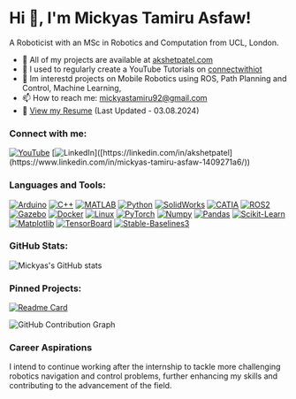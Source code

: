 # Hi 👋, I'm Mickyas Tamiru Asfaw!

A Roboticist with an MSc in Robotics and Computation from UCL, London.

- 🔭 All of my projects are available at [akshetpatel.com](https://akshetpatel.com)
- 📝 I used to regularly create a YouTube Tutorials on [connectwithiot]([https://connectwithiot.com](https://www.youtube.com/@engineering_design/videos))
- 💬 Im interestd projects on Mobile Robotics using ROS, Path Planning and Control, Machine Learning,
- 📫 How to reach me: mickyastamiru92@gmail.com
- 📄 [View my Resume]([https://drive.google.com/file/d/1meHII1F4yWSmQbxn9w27RQ6hoHT0z31y/view?pli=1](https://drive.google.com/file/d/13lvnPGJw8ME72Wn5BSNoX3wcaWiKYHl1/view?usp=sharing)) (Last Updated - 03.08.2024)

### Connect with me:
[![YouTube](https://img.shields.io/badge/@engineering_design/videos?style=for-the-badge&logo=youtube&logoColor=white)]([https://youtube.com/@akshetpatel](https://www.youtube.com/@engineering_design/videos))
[![LinkedIn](https://img.shields.io/badge/[LinkedIn-@akshetpatel-0077B5](https://www.linkedin.com/in/mickyas-tamiru-asfaw-1409271a6/)?style=for-the-badge&logo=linkedin&logoColor=white)]([https://linkedin.com/in/akshetpatel](https://www.linkedin.com/in/mickyas-tamiru-asfaw-1409271a6/))

### Languages and Tools:
[![Arduino](https://img.shields.io/badge/Arduino-00979D?style=for-the-badge&logo=arduino&logoColor=white)](https://www.arduino.cc/)
[![C++](https://img.shields.io/badge/C++-00599C?style=for-the-badge&logo=cplusplus&logoColor=white)](https://isocpp.org/)
[![MATLAB](https://img.shields.io/badge/MATLAB-0076A8?style=for-the-badge&logo=matlab&logoColor=white)](https://www.mathworks.com/products/matlab.html)
[![Python](https://img.shields.io/badge/Python-3776AB?style=for-the-badge&logo=python&logoColor=white)](https://www.python.org/)
[![SolidWorks](https://img.shields.io/badge/SolidWorks-FF0000?style=for-the-badge&logo=solidworks&logoColor=white)](https://www.solidworks.com/)
[![CATIA](https://img.shields.io/badge/CATIA-00589C?style=for-the-badge&logo=catia&logoColor=white)](https://www.3ds.com/products-services/catia/)
[![ROS2](https://img.shields.io/badge/ROS2-22314E?style=for-the-badge&logo=ros&logoColor=white)](https://index.ros.org/doc/ros2/)
[![Gazebo](https://img.shields.io/badge/Gazebo-FFC107?style=for-the-badge&logo=gazebo&logoColor=white)](http://gazebosim.org/)
[![Docker](https://img.shields.io/badge/Docker-2496ED?style=for-the-badge&logo=docker&logoColor=white)](https://www.docker.com/)
[![Linux](https://img.shields.io/badge/Linux-FCC624?style=for-the-badge&logo=linux&logoColor=white)](https://www.linux.org/)
[![PyTorch](https://img.shields.io/badge/PyTorch-EE4C2C?style=for-the-badge&logo=pytorch&logoColor=white)](https://pytorch.org/)
[![Numpy](https://img.shields.io/badge/Numpy-013243?style=for-the-badge&logo=numpy&logoColor=white)](https://numpy.org/)
[![Pandas](https://img.shields.io/badge/Pandas-150458?style=for-the-badge&logo=pandas&logoColor=white)](https://pandas.pydata.org/)
[![Scikit-Learn](https://img.shields.io/badge/Scikit--Learn-F7931E?style=for-the-badge&logo=scikit-learn&logoColor=white)](https://scikit-learn.org/stable/)
[![Matplotlib](https://img.shields.io/badge/Matplotlib-006400?style=for-the-badge&logo=matplotlib&logoColor=white)](https://matplotlib.org/)
[![TensorBoard](https://img.shields.io/badge/TensorBoard-FF6F00?style=for-the-badge&logo=tensorflow&logoColor=white)](https://www.tensorflow.org/tensorboard)
[![Stable-Baselines3](https://img.shields.io/badge/Stable--Baselines3-3776AB?style=for-the-badge&logo=python&logoColor=white)](https://stable-baselines3.readthedocs.io/en/master/)

### GitHub Stats:
![Mickyas's GitHub stats](https://github-readme-stats.vercel.app/api?username=MickyasTA&show_icons=true&theme=radical)

### Pinned Projects:
[![Readme Card](https://github-readme-stats.vercel.app/api/pin/?username=MickyasTA&repo=robotics-resources)](https://github.com/MickyasTA/robotics-resources)

![GitHub Contribution Graph](https://activity-graph.herokuapp.com/graph?username=MickyasTA&theme=dracula)

### Career Aspirations
I intend to continue working after the internship to tackle more challenging robotics navigation and control problems, further enhancing my skills and contributing to the advancement of the field.
